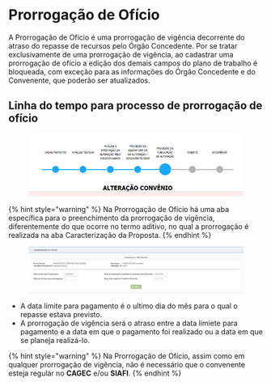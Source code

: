 # Prorrogação de Ofício

A Prorrogação de Ofício é uma prorrogação de vigência decorrente do atraso do repasse de recursos pelo Órgão Concedente. Por se tratar exclusivamente de uma prorrogação de vigência, ao cadastrar uma prorrogação de ofício a edição dos demais campos do plano de trabalho é bloqueada, com exceção para as informações do Órgão Concedente e do Convenente, que poderão ser atualizados.&#x20;

## Linha do tempo para processo de prorrogação de ofício

<figure><img src="../../../../.gitbook/assets/image (1).png" alt=""><figcaption></figcaption></figure>

{% hint style="warning" %}
Na Prorrogação de Ofício há uma aba específica para o preenchimento da prorrogação de vigência, diferentemente do que ocorre no termo aditivo, no qual a prorrogação é realizada na aba Caracterização da Proposta.
{% endhint %}

<figure><img src="../../../../.gitbook/assets/image (4).png" alt=""><figcaption></figcaption></figure>

* A data limite para pagamento é o ultimo dia do mês para o qual o repasse estava previsto.
* A prorrogação de vigência será o atraso entre a data limiete para pagamento e a data em que o pagamento foi realizado ou a data em que se planeja realizá-lo.



{% hint style="warning" %}
Na Prorrogação de Ofício, assim como em qualquer prorrogação de vigência, não é necessário que o convenente esteja regular no **CAGEC** e/ou **SIAFI**.
{% endhint %}
